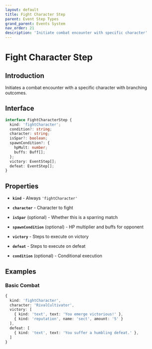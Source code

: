 ```yaml
---
layout: default
title: Fight Character Step
parent: Event Step Types
grand_parent: Events System
nav_order: 21
description: 'Initiate combat encounter with specific character'
---
```


# Fight Character Step

## Introduction

Initiates a combat encounter with a specific character with branching outcomes.

## Interface

```typescript
interface FightCharacterStep {
  kind: 'fightCharacter';
  condition?: string;
  character: string;
  isSpar?: boolean;
  spawnCondition?: {
    hpMult: number;
    buffs: Buff[];
  };
  victory: EventStep[];
  defeat: EventStep[];
}
```

## Properties

- **`kind`** - Always `'fightCharacter'`

- **`character`** - Character to fight

- **`isSpar`** (optional) - Whether this is a sparring match

- **`spawnCondition`** (optional) - HP multiplier and buffs for opponent

- **`victory`** - Steps to execute on victory

- **`defeat`** - Steps to execute on defeat

- **`condition`** (optional) - Conditional execution

## Examples

### Basic Combat

```typescript
{
  kind: 'fightCharacter',
  character: 'RivalCultivator',
  victory: [
    { kind: 'text', text: 'You emerge victorious!' },
    { kind: 'reputation', name: 'sect', amount: '5' }
  ],
  defeat: [
    { kind: 'text', text: 'You suffer a humbling defeat.' },
  ]
}
```
